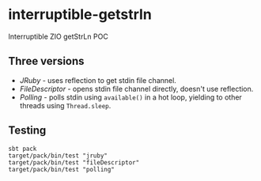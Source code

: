 # interruptible-getstrln
Interruptible ZIO getStrLn POC

## Three versions

* _JRuby_ - uses reflection to get stdin file channel.
* _FileDescriptor_ - opens stdin file channel directly, doesn't use reflection.
* _Polling_ - polls stdin using `available()` in a hot loop, yielding to other threads using `Thread.sleep`.

## Testing
```
sbt pack
target/pack/bin/test "jruby"
target/pack/bin/test "fileDescriptor"
target/pack/bin/test "polling"
```
